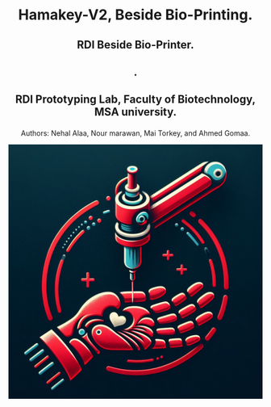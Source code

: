 # **<p align="center"> Hamakey-V2, Beside Bio-Printing.</p>**
## <p align="center"> RDI  Beside Bio-Printer. </p>
## <p align="center">     . </p>
## <p align="center"> RDI Prototyping Lab, Faculty of Biotechnology, MSA university. </p>
<p align="center"> Authors: Nehal Alaa, Nour marawan, Mai Torkey, and  Ahmed Gomaa. </p>

<p align="center">
<img src=" Hamaki LOGO.png">
</p>
